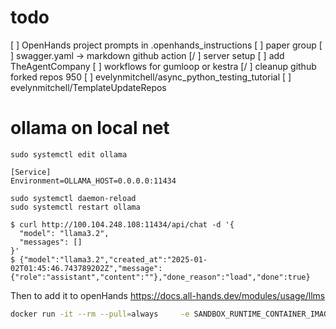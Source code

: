 # todo
[ ] OpenHands project prompts in .openhands_instructions
[ ] paper group 
[ ] swagger.yaml -> markdown github action
[/ ] server setup
[ ] add TheAgentCompany
[ ] workflows for gumloop or kestra
[/ ] cleanup github forked repos 950
[ ] evelynmitchell/async_python_testing_tutorial
[ ] evelynmitchell/TemplateUpdateRepos

# ollama on local net 
```
sudo systemctl edit ollama
```
```
[Service]
Environment=OLLAMA_HOST=0.0.0.0:11434                                  
```
```
sudo systemctl daemon-reload
sudo systemctl restart ollama
```
```
$ curl http://100.104.248.108:11434/api/chat -d '{
  "model": "llama3.2",
  "messages": []
}'
$ {"model":"llama3.2","created_at":"2025-01-02T01:45:46.743789202Z","message":{"role":"assistant","content":""},"done_reason":"load","done":true}
```
Then to add it to openHands
https://docs.all-hands.dev/modules/usage/llms
```bash
docker run -it --rm --pull=always     -e SANDBOX_RUNTIME_CONTAINER_IMAGE=docker.all-hands.dev/all-hands-ai/runtime:0.16-nikolaik     -e LOG_ALL_EVENTS=true -e LLM_API_KEY="ollama" -e LLM_BASE_URL="http://100.104.248.108:11434" -e LLM_OLLAMA_BASE_URL="http://100.104.248.108:11434"   -v /var/run/docker.sock:/var/run/docker.sock     -p 3000:3000     --add-host host.docker.internal:host-gateway     --name openhands-app     docker.all-hands.dev/all-hands-ai/openhands:0.16

```